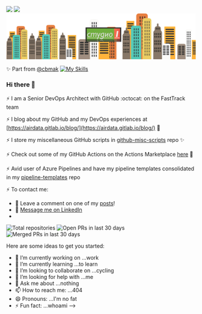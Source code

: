 <a href="https://rumen.free.bg/"><img src="https://img.shields.io/static/v1?label=website&message=rumen.free.bg/&color=teal"></a> <a href="https://www.linkedin.com/in/rumen-lishkov/"><img src="https://img.shields.io/static/v1?label=LinkedIn&message=profile&color=blue"></a>
<img src="https://github.com/airdata/airdata-web/blob/master/images/9114FE22-ED7F-4CF4-AE77-C8CABCB099CD.png" width="900" >

✨ Part from [@cbmak](https://github.com/cbmak)
[![My Skills](https://skillicons.dev/icons?i=aws,gcp,azure,py,github,gradle,jenkins&perline=3)](https://skillicons.dev)
### Hi there 👋

⚡ I am a Senior DevOps Architect with GitHub :octocat: on the FastTrack team

⚡ I blog about my GitHub and my DevOps experiences at [https://airdata.gitlab.io/blog/](https://airdata.gitlab.io/blog/) 📖

⚡ I store my miscellaneous GitHub scripts in [github-misc-scripts](https://github.com/joshjohanning/github-misc-scripts) repo ✨

⚡ Check out some of my GitHub Actions on the Actions Marketplace [here](https://github.com/marketplace?type=actions&query=joshjohanning) 🚀

⚡ Avid user of Azure Pipelines and have my pipeline templates consolidated in my [pipeline-templates](https://github.com/joshjohanning/pipeline-templates) repo

⚡ To contact me: 
  - 🌱 Leave a comment on one of my [posts](https://rumen.free.bg/)!
  - 🌱 [Message me on LinkedIn](https://www.linkedin.com/in/rumen-lishkov/)
  - 

<!-- start organization badges -->
![Total repositories](https://img.shields.io/static/v1?label=Total%20repositories&message=7&color=blue) ![Open PRs in last 30 days](https://img.shields.io/static/v1?label=Open%20PRs%20in%20last%2030%20days&message=1&color=blue) ![Merged PRs in last 30 days](https://img.shields.io/static/v1?label=Merged%20PRs%20in%20last%2030%20days&message=1&color=blue)
<!-- end organization badges -->

Here are some ideas to get you started:

- 🔭 I’m currently working on ...work
- 🌱 I’m currently learning ...to learn
- 👯 I’m looking to collaborate on ...cycling
- 🤔 I’m looking for help with ...me
- 💬 Ask me about ...nothing
- 📫 How to reach me: ...404
- 😄 Pronouns: ...I'm no fat
- ⚡ Fun fact: ...whoami
-->


